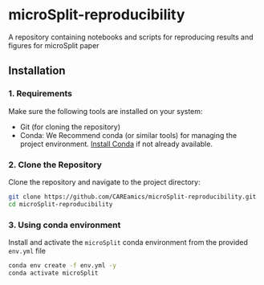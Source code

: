 # microSplit-reproducibility
A repository containing notebooks and scripts for reproducing results and figures for microSplit paper



## Installation
### 1. Requirements
Make sure the following tools are installed on your system:
- Git (for cloning the repository)
- Conda: We Recommend conda (or similar tools) for managing the project environment. [Install Conda](https://docs.conda.io/projects/conda/en/latest/user-guide/install/index.html) if not already available.
  
### 2. Clone the Repository
Clone the repository and navigate to the project directory:
```bash
git clone https://github.com/CAREamics/microSplit-reproducibility.git
cd microSplit-reproducibility 
```

### 3. Using conda environment 
Install and activate the `microSplit` conda environment from the provided `env.yml` file
```bash
conda env create -f env.yml -y
conda activate microSplit
```
